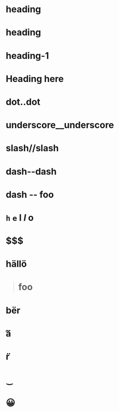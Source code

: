 # heading

# heading

# heading-1

# Heading  here

# dot..dot

# underscore__underscore

# slash//slash

# dash--dash

# dash -- foo

# `h` `e` **l** *l* o

# $$$

# hällö

> # foo

# bër

# a᷀

#  ̈r

# ‿

# 😀

